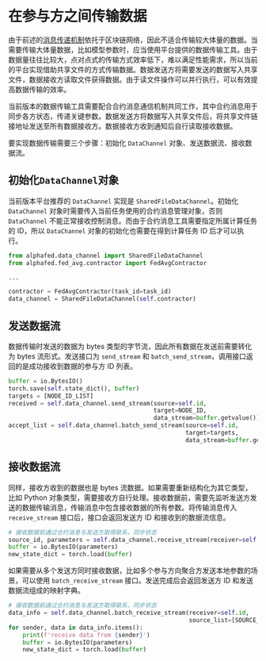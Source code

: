 # 在参与方之间传输数据

由于前述的[消息传递机制](./message.md)依托于区块链网络，因此不适合传输较大体量的数据。当需要传输大体量数据，比如模型参数时，应当使用平台提供的数据传输工具。由于数据量往往比较大，点对点式的传输方式效率低下，难以满足性能需求，所以当前的平台实现借助共享文件的方式传输数据。数据发送方将需要发送的数据写入共享文件，数据接收方读取文件获得数据。由于读文件操作可以并行执行，可以有效提高数据传输的效率。

当前版本的数据传输工具需要配合合约消息通信机制共同工作，其中合约消息用于同步各方状态，传递关键参数。数据发送方将数据写入共享文件后，将共享文件链接地址发送至所有数据接收方。数据接收方收到通知后自行读取接收数据。

要实现数据传输需要三个步骤：初始化 `DataChannel` 对象、发送数据流、接收数据流。

## 初始化`DataChannel`对象

当前版本平台推荐的 `DataChannel` 实现是 `SharedFileDataChannel`。初始化 `DataChannel` 对象时需要传入当前任务使用的合约消息管理对象，否则 `DataChannel` 不能正常接收控制消息。而由于合约消息工具需要指定所属计算任务的 ID，所以 `DataChannel` 对象的初始化也需要在得到计算任务 ID 后才可以执行。

```Python
from alphafed.data_channel import SharedFileDataChannel
from alphafed.fed_avg.contractor import FedAvgContractor

...

contractor = FedAvgContractor(task_id=task_id)
data_channel = SharedFileDataChannel(self.contractor)
```

## 发送数据流

数据传输时发送的数据为 bytes 类型的字节流，因此所有数据在发送前需要转化为 bytes 流形式。发送接口为 `send_stream` 和 `batch_send_stream`，调用接口返回的是成功接收到数据的参与方 ID 列表。

```Python
buffer = io.BytesIO()
torch.save(self.state_dict(), buffer)
targets = [NODE_ID_LIST]
received = self.data_channel.send_stream(source=self.id,
                                         target=NODE_ID,
                                         data_stream=buffer.getvalue())
accept_list = self.data_channel.batch_send_stream(source=self.id,
                                                  target=targets,
                                                  data_stream=buffer.getvalue())
```

## 接收数据流

同样，接收方收到的数据也是 bytes 流数据。如果需要重新结构化为其它类型，比如 Python 对象类型，需要接收方自行处理。接收数据前，需要先监听发送方发送的数据传输消息，传输消息中包含接收数据的所有参数。将传输消息传入 `receive_stream` 接口后，接口会返回发送方 ID 和接收到的数据流信息。

```Python
# 接收数据前通过合约消息与发送方取得联系，同步状态
source_id, parameters = self.data_channel.receive_stream(receiver=self.id, source=SOURCE_ID)
buffer = io.BytesIO(parameters)
new_state_dict = torch.load(buffer)
```

如果需要从多个发送方同时接收数据，比如多个参与方向聚合方发送本地参数的场景，可以使用 `batch_receive_stream` 接口。发送完成后会返回发送方 ID 和发送数据流组成的映射字典。

```Python
# 接收数据前通过合约消息与发送方取得联系，同步状态
data_info = self.data_channel.batch_receive_stream(receiver=self.id,
                                                   source_list=[SOURCE_ID])
for sender, data in data_info.items():
    print(f'receive data from {sender}')
    buffer = io.BytesIO(parameters)
    new_state_dict = torch.load(buffer)
```

